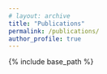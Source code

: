 ```yaml
---
# layout: archive
title: "Publications"
permalink: /publications/
author_profile: true
---
```


<link rel="stylesheet" href="{{ base_path }}/assets/css/pubstyle.css">


{% include base_path %}
<script src="{{ base_path }}/assets/js/pubSettings.js"></script>
<script src="{{ base_path }}/assets/js/listpubs.js"></script>

<!-- This page contains all of my academic peer-reviewed work. If you're interested in a broader definition of external impact (_e.g._ resources I've developed or articles I've written), I'd _strongly_ encourage you to visit my project pages. They consolidate my work - both published and unpublished - into the topics I care most about: 
- Empowering more people to trust, understand, and engage with public data
- [Teaching more critical, responsible computing practices within core CS curriculum](/projects/responsibleCS), and Undergraduate  blah blah blah
- Centering undergraduate students in our teaching and research practices. -->

<div id="highlights"></div>
<div id="publications"></div>


